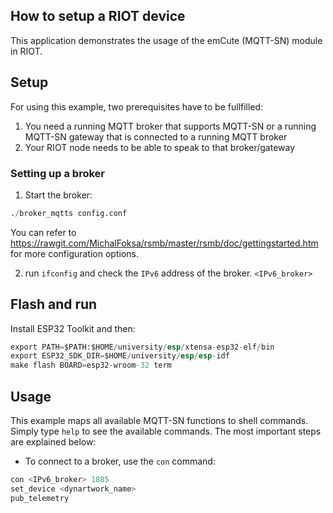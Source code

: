 ## How to setup a RIOT device 
This application demonstrates the usage of the emCute (MQTT-SN) module in RIOT.


## Setup
For using this example, two prerequisites have to be fullfilled:

1. You need a running MQTT broker that supports MQTT-SN or a running MQTT-SN
   gateway that is connected to a running MQTT broker
2. Your RIOT node needs to be able to speak to that broker/gateway


### Setting up a broker

1. Start the broker:
```s
./broker_mqtts config.conf
```

You can refer to
https://rawgit.com/MichalFoksa/rsmb/master/rsmb/doc/gettingstarted.htm for more
configuration options.

2. run `ifconfig` and check the `IPv6` address of the broker. `<IPv6_broker>`

## Flash and run

Install ESP32 Toolkit and then:

```s
export PATH=$PATH:$HOME/university/esp/xtensa-esp32-elf/bin
export ESP32_SDK_DIR=$HOME/university/esp/esp-idf
make flash BOARD=esp32-wroom-32 term
```

## Usage
This example maps all available MQTT-SN functions to shell commands. Simply type
`help` to see the available commands. The most important steps are explained
below:

- To connect to a broker, use the `con` command:

```s
con <IPv6_broker> 1885
set_device <dynartwork_name>
pub_telemetry
```

